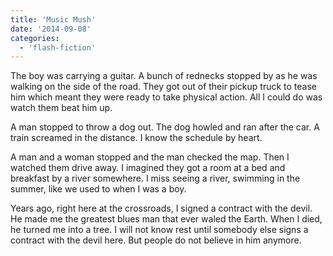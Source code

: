 ```yaml
---
title: 'Music Mush'
date: '2014-09-08'
categories:
  - 'flash-fiction'
---
```


The boy was carrying a guitar. A bunch of rednecks stopped by as he was walking
on the side of the road. They got out of their pickup truck to tease him which
meant they were ready to take physical action. All I could do was watch them
beat him up.

A man stopped to throw a dog out. The dog howled and ran after the car. A train
screamed in the distance. I know the schedule by heart.

A man and a woman stopped and the man checked the map. Then I watched them drive
away. I imagined they got a room at a bed and breakfast by a river somewhere. I
miss seeing a river, swimming in the summer, like we used to when I was a boy.

Years ago, right here at the crossroads, I signed a contract with the devil. He
made me the greatest blues man that ever waled the Earth. When I died, he turned
me into a tree. I will not know rest until somebody else signs a contract with
the devil here. But people do not believe in him anymore.
